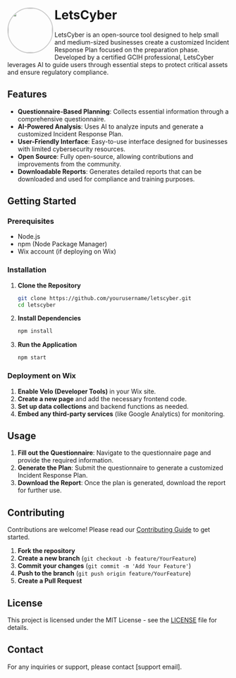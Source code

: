 # LetsCyber <img align="left" src="https://static.wixstatic.com/shapes/2d2cfc_2d85a265054c48ad912c130b1095e63d.svg" style="width: 100px; height: 100px; border-radius: 50%; object-fit: cover; border: 2px solid #ccc;">


LetsCyber is an open-source tool designed to help small and medium-sized businesses create a customized Incident Response Plan focused on the preparation phase. Developed by a certified GCIH professional, LetsCyber leverages AI to guide users through essential steps to protect critical assets and ensure regulatory compliance.

## Features

- **Questionnaire-Based Planning**: Collects essential information through a comprehensive questionnaire.
- **AI-Powered Analysis**: Uses AI to analyze inputs and generate a customized Incident Response Plan.
- **User-Friendly Interface**: Easy-to-use interface designed for businesses with limited cybersecurity resources.
- **Open Source**: Fully open-source, allowing contributions and improvements from the community.
- **Downloadable Reports**: Generates detailed reports that can be downloaded and used for compliance and training purposes.

## Getting Started

### Prerequisites

- Node.js
- npm (Node Package Manager)
- Wix account (if deploying on Wix)

### Installation

1. **Clone the Repository**

    ```bash
    git clone https://github.com/yourusername/letscyber.git
    cd letscyber
    ```

2. **Install Dependencies**

    ```bash
    npm install
    ```

3. **Run the Application**

    ```bash
    npm start
    ```

### Deployment on Wix

1. **Enable Velo (Developer Tools)** in your Wix site.
2. **Create a new page** and add the necessary frontend code.
3. **Set up data collections** and backend functions as needed.
4. **Embed any third-party services** (like Google Analytics) for monitoring.

## Usage

1. **Fill out the Questionnaire**: Navigate to the questionnaire page and provide the required information.
2. **Generate the Plan**: Submit the questionnaire to generate a customized Incident Response Plan.
3. **Download the Report**: Once the plan is generated, download the report for further use.

## Contributing

Contributions are welcome! Please read our [Contributing Guide](CONTRIBUTING.md) to get started.

1. **Fork the repository**
2. **Create a new branch** (`git checkout -b feature/YourFeature`)
3. **Commit your changes** (`git commit -m 'Add Your Feature'`)
4. **Push to the branch** (`git push origin feature/YourFeature`)
5. **Create a Pull Request**

## License

This project is licensed under the MIT License - see the [LICENSE](LICENSE) file for details.

## Contact

For any inquiries or support, please contact [support email].
